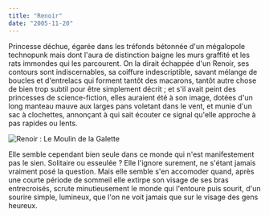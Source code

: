 ```yaml
---
title: "Renoir"
date: "2005-11-20"
---
```


Princesse déchue, égarée dans les tréfonds bétonnée d'un mégalopole technopunk mais dont l'aura de distinction baigne les murs graffité et les rats immondes qui les parcourent. On la dirait échappée d'un Renoir, ses contours sont indiscernables, sa coiffure indescriptible, savant mélange de boucles et d'entrelacs qui forment tantôt des macarons, tantôt autre chose de bien trop subtil pour être simplement décrit ; et s'il avait peint des princesses de science-fiction, elles auraient été à son image, dotées d'un long manteau mauve aux larges pans voletant dans le vent, et munie d'un sac à clochettes, annonçant à qui sait écouter ce signal qu'elle approche à pas rapides ou lents.

![Renoir : Le Moulin de la Galette](images/le_moulin_de_la_galette.jpg)

Elle semble cependant bien seule dans ce monde qui n'est manifestement pas le sien. Solitaire ou esseulée ? Elle l'ignore surement, ne s'étant jamais vraiment posé la question. Mais elle semble s'en accomoder quand, après une courte période de sommeil elle extirpe son visage de ses bras entrecroisés, scrute minutieusement le monde qui l'entoure puis sourit, d'un sourire simple, lumineux, que l'on ne voit jamais que sur le visage des gens heureux.
